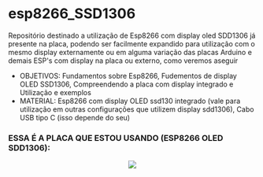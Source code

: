 # esp8266_SSD1306
Repositório destinado a utilização de Esp8266 com display oled SDD1306 já presente na placa, podendo ser facilmente expandido para utilização com o mesmo display externamente ou em alguma variação das placas Arduino e demais ESP's com display na placa ou externo, como veremos aseguir 

* OBJETIVOS: Fundamentos sobre Esp8266, Fudementos de display OLED SSD1306, Compreendendo a placa com display integrado e Utilização e exemplos
* MATERIAL: Esp8266 com display OLED ssd130 integrado (vale para utilização em outras configurações que utilizem display sdd1306), Cabo USB tipo C (isso depende do seu)

### ESSA É A PLACA QUE ESTOU USANDO (ESP8266 OLED SDD1306):
<p align="center">
  <img src="https://github.com/well1ngt0nso/esp8266_SSD1306/assets/58373332/68dac883-39be-4e6b-b7c4-1dd20c64e0fa" />
</p>

